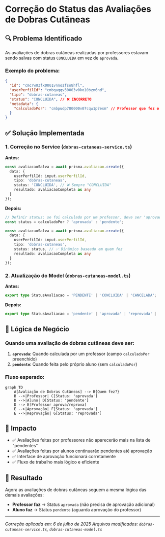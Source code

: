# Correção do Status das Avaliações de Dobras Cutâneas

## 🔍 Problema Identificado

As avaliações de dobras cutâneas realizadas por professores estavam sendo salvas com status `CONCLUIDA` em vez de `aprovada`.

### Exemplo do problema:
```json
{
  "id": "cmcrw03fx0001vnnozfso8hfl",
  "userPerfilId": "cmbqaqqv30003v0ko10bzn6nd", 
  "tipo": "dobras-cutaneas",
  "status": "CONCLUIDA", // ❌ INCORRETO
  "metadata": {
    "calculadoPor": "cmbpudp780000v07cqw1p7esm" // Professor que fez o cálculo
  }
}
```

## ✅ Solução Implementada

### 1. **Correção no Service (`dobras-cutaneas-service.ts`)**

**Antes:**
```typescript
const avaliacaoSalva = await prisma.avaliacao.create({
  data: {
    userPerfilId: input.userPerfilId,
    tipo: 'dobras-cutaneas',
    status: 'CONCLUIDA', // ❌ Sempre "CONCLUIDA"
    resultado: avaliacaoCompleta as any
  }
});
```

**Depois:**
```typescript
// Definir status: se foi calculado por um professor, deve ser 'aprovada', senão 'pendente'
const status = calculadoPor ? 'aprovada' : 'pendente';

const avaliacaoSalva = await prisma.avaliacao.create({
  data: {
    userPerfilId: input.userPerfilId,
    tipo: 'dobras-cutaneas',
    status: status, // ✅ Dinâmico baseado em quem fez
    resultado: avaliacaoCompleta as any
  }
});
```

### 2. **Atualização do Model (`dobras-cutaneas-model.ts`)**

**Antes:**
```typescript
export type StatusAvaliacao = 'PENDENTE' | 'CONCLUIDA' | 'CANCELADA';
```

**Depois:**
```typescript
export type StatusAvaliacao = 'pendente' | 'aprovada' | 'reprovada' | 'cancelada';
```

## 🎯 Lógica de Negócio

### **Quando uma avaliação de dobras cutâneas deve ser:**

1. **`aprovada`**: Quando calculada por um professor (campo `calculadoPor` preenchido)
2. **`pendente`**: Quando feita pelo próprio aluno (sem `calculadoPor`)

### **Fluxo esperado:**

```mermaid
graph TD
    A[Avaliação de Dobras Cutâneas] --> B{Quem fez?}
    B -->|Professor| C[Status: 'aprovada']
    B -->|Aluno| D[Status: 'pendente']
    D --> E[Professor aprova/reprova]
    E -->|Aprovação| F[Status: 'aprovada']
    E -->|Reprovação| G[Status: 'reprovada']
```

## 📝 Impacto

- ✅ Avaliações feitas por professores não aparecerão mais na lista de "pendentes"
- ✅ Avaliações feitas por alunos continuarão pendentes até aprovação
- ✅ Interface de aprovação funcionará corretamente
- ✅ Fluxo de trabalho mais lógico e eficiente

## 🚀 Resultado

Agora as avaliações de dobras cutâneas seguem a mesma lógica das demais avaliações:
- **Professor faz** → Status `aprovada` (não precisa de aprovação adicional)
- **Aluno faz** → Status `pendente` (aguarda aprovação do professor)

---
*Correção aplicada em: 6 de julho de 2025*
*Arquivos modificados: `dobras-cutaneas-service.ts`, `dobras-cutaneas-model.ts`*
